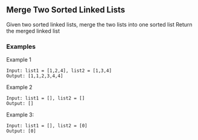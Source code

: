 ## Merge Two Sorted Linked Lists

Given two sorted linked lists, merge the two lists into one sorted list
Return the merged linked list


### Examples

Example 1
```
Input: list1 = [1,2,4], list2 = [1,3,4]
Output: [1,1,2,3,4,4]
```

Example 2
```
Input: list1 = [], list2 = []
Output: []
```

Example 3:

```
Input: list1 = [], list2 = [0]
Output: [0]
```
